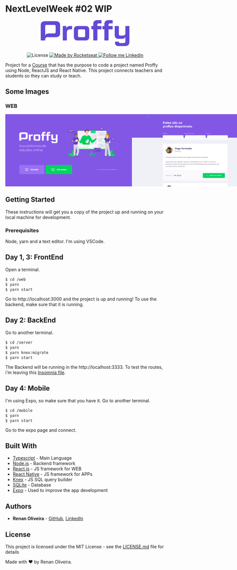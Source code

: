 # NextLevelWeek #02 WIP

<div align="center">
  <img alt="Proffy" src="https://github.com/lmaoclost/NextLevelWeek-2/blob/master/.github/logo.png" width="280"/>
</div>

<br />
<div align="center">
  <img alt="License" src="https://img.shields.io/badge/license-MIT-191A1E">

  <a href="https://rocketseat.com.br">
    <img alt="Made by Rocketseat" src="https://img.shields.io/badge/made%20by-Rocketseat-%237519C1">
  </a>

  <a href="https://www.linkedin.com/in/renansmoliveira/">
    <img alt="Follow me Linkedin" src="https://img.shields.io/badge/Follow%20up-renansmoliveira-191A1E?style=social&logo=linkedin">
  </a>
</div>

Project for a [Course](https://nextlevelweek.com/episodios/omnistack/2/edicao/2) that has the purpose to code a project named Proffy using Node, ReactJS and React Native. This project connects teachers and students so they can study or teach.

## Some Images

### WEB
<div style="display: flex; flex-direction: 'row'; align-items: 'center';">
  <img alt="Web" src="https://github.com/lmaoclost/NextLevelWeek-2/blob/master/.github/web-landing.png" width="400px">
  <img alt="Web" src="https://github.com/lmaoclost/NextLevelWeek-2/blob/master/.github/web-list.png" width="400px">
</div>

## Getting Started

These instructions will get you a copy of the project up and running on your local machine for development.

### Prerequisites

Node, yarn and a text editor. I'm using VSCode.

## Day 1, 3: FrontEnd
Open a terminal.
```
$ cd /web
$ yarn
$ yarn start
```
Go to http://localhost:3000 and the project is up and running! To use the backend, make sure that it is running.


## Day 2: BackEnd
Go to another terminal.
```
$ cd /server
$ yarn
$ yarn knex:migrate
$ yarn start
```
The Backend will be running in the http://localhost:3333. To test the routes, i'm leaving this [Insomnia file](Insomnia_2020-08-06.json).

## Day 4: Mobile
I'm using Expo, so make sure that you have it. Go to another terminal.
```
$ cd /mobile
$ yarn
$ yarn start
```
Go to the expo page and connect.

## Built With

* [Typescript](https://devdocs.io/typescript/) - Main Language
* [Node.js](https://nodejs.org/en/) - Backend framework
* [React.js](https://reactjs.org/) - JS framework for WEB
* [React Native](https://facebook.github.io/react-native/) - JS framework for APPs
* [Knex](http://knexjs.org/) - JS SQL query builder
* [SQLite](https://www.sqlite.org/index.html) - Database
* [Expo](https://expo.io/) - Used to improve the app development

## Authors

* **Renan Oliveira** - [GitHub](https://github.com/lmaoclost), [LinkedIn](https://www.linkedin.com/in/renansmoliveira/)

## License

This project is licensed under the MIT License - see the [LICENSE.md](LICENSE.md) file for details

Made with ❤️ by Renan Oliveira.